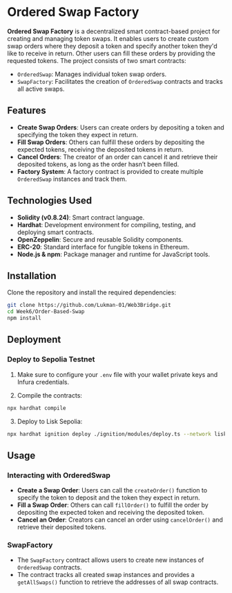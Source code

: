 # Ordered Swap Factory

**Ordered Swap Factory** is a decentralized smart contract-based project for creating and managing token swaps. It enables users to create custom swap orders where they deposit a token and specify another token they'd like to receive in return. Other users can fill these orders by providing the requested tokens. The project consists of two smart contracts:
- `OrderedSwap`: Manages individual token swap orders.
- `SwapFactory`: Facilitates the creation of `OrderedSwap` contracts and tracks all active swaps.

## Features

- **Create Swap Orders**: Users can create orders by depositing a token and specifying the token they expect in return.
- **Fill Swap Orders**: Others can fulfill these orders by depositing the expected tokens, receiving the deposited tokens in return.
- **Cancel Orders**: The creator of an order can cancel it and retrieve their deposited tokens, as long as the order hasn’t been filled.
- **Factory System**: A factory contract is provided to create multiple `OrderedSwap` instances and track them.

## Technologies Used

- **Solidity (v0.8.24)**: Smart contract language.
- **Hardhat**: Development environment for compiling, testing, and deploying smart contracts.
- **OpenZeppelin**: Secure and reusable Solidity components.
- **ERC-20**: Standard interface for fungible tokens in Ethereum.
- **Node.js & npm**: Package manager and runtime for JavaScript tools.


## Installation

Clone the repository and install the required dependencies:

```bash
git clone https://github.com/Lukman-01/Web3Bridge.git
cd Week6/Order-Based-Swap
npm install
```

## Deployment

### Deploy to Sepolia Testnet

1. Make sure to configure your `.env` file with your wallet private keys and Infura credentials.

2. Compile the contracts:

```bash
npx hardhat compile
```

3. Deploy to Lisk Sepolia:

```bash
npx hardhat ignition deploy ./ignition/modules/deploy.ts --network lisk-sepolia
```

## Usage

### Interacting with OrderedSwap

- **Create a Swap Order**: Users can call the `createOrder()` function to specify the token to deposit and the token they expect in return.
- **Fill a Swap Order**: Others can call `fillOrder()` to fulfill the order by depositing the expected token and receiving the deposited token.
- **Cancel an Order**: Creators can cancel an order using `cancelOrder()` and retrieve their deposited tokens.

### SwapFactory

- The `SwapFactory` contract allows users to create new instances of `OrderedSwap` contracts.
- The contract tracks all created swap instances and provides a `getAllSwaps()` function to retrieve the addresses of all swap contracts.